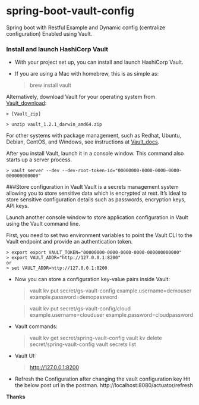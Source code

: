 # spring-boot-vault-config
Spring boot with Restful Example and Dynamic config (centralize configuration) Enabled using Vault.

### Install and launch HashiCorp Vault
* With your project set up, you can install and launch HashiCorp Vault.
* If you are using a Mac with homebrew, this is as simple as:

	> brew install vault

Alternatively, download Vault for your operating system from [Vault_download]:

	> [Vault_zip]

	> unzip vault_1.2.1_darwin_amd64.zip

For other systems with package management, such as Redhat, Ubuntu, Debian, CentOS, and Windows, see instructions at [Vault_docs].

After you install Vault, launch it in a console window. This command also starts up a server process.

	> vault server --dev --dev-root-token-id="00000000-0000-0000-0000-000000000000"

###Store configuration in Vault
Vault is a secrets management system allowing you to store sensitive data which is encrypted at rest. It’s ideal to store sensitive configuration details such as passwords, encryption keys, API keys.

Launch another console window to store application configuration in Vault using the Vault command line.

First, you need to set two environment variables to point the Vault CLI to the Vault endpoint and provide an authentication token.

	> export export VAULT_TOKEN="00000000-0000-0000-0000-000000000000"
	> export VAULT_ADDR="http://127.0.0.1:8200"
	or
	> set VAULT_ADDR=http://127.0.0.1:8200

* Now you can store a configuration key-value pairs inside Vault:

	> vault kv put secret/gs-vault-config example.username=demouser example.password=demopassword
	
	> vault kv put secret/gs-vault-config/cloud example.username=clouduser example.password=cloudpassword

* Vault commands:

	> vault kv get secret/spring-vault-config
	> vault kv delete secret/spring-vault-config
	> vault secrets list
	
* Vault UI:
	
	> http://127.0.0.1:8200
	
* Refresh the Configuration after changing the vault configuration key
	Hit the below post url in the postman. 
	http://localhost:8080/actuator/refresh
	
**Thanks**

[//]: # (These are reference links used in the body of this note and get stripped out when the markdown processor does its job. There is no need to format nicely because it shouldn't be seen. Thanks SO - http://stackoverflow.com/questions/4823468/store-comments-in-markdown-syntax)


[Vault_zip]: <https://releases.hashicorp.com/vault/1.2.1/vault_1.2.1_darwin_amd64.zip>
[Vault_docs]: <https://www.vaultproject.io/docs/install/index.html>
[Vault_download]: <https://www.vaultproject.io/downloads.html>
